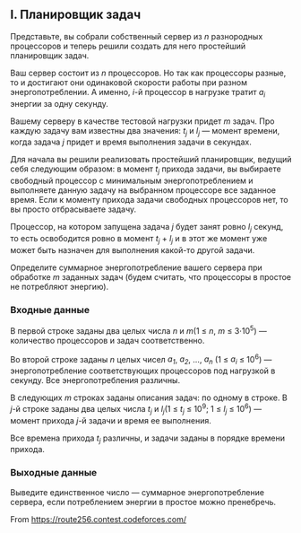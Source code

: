 ## I. Планировщик задач

Представьте, вы собрали собственный сервер из _n_ разнородных процессоров и теперь решили создать для него простейший планировщик задач.

Ваш сервер состоит из _n_ процессоров. Но так как процессоры разные, то и достигают они одинаковой скорости работы при разном энергопотреблении. А именно, _i_-й процессор в нагрузке тратит _a<sub>i</sub>_ энергии за одну секунду.

Вашему серверу в качестве тестовой нагрузки придет _m_ задач. Про каждую задачу вам известны два значения: _t<sub>j</sub>_ и _l<sub>j</sub>_ — момент времени, когда задача _j_ придет и время выполнения задачи в секундах.

Для начала вы решили реализовать простейший планировщик, ведущий себя следующим образом: в момент _t<sub>j</sub>_ прихода задачи, вы выбираете свободный процессор с минимальным энергопотреблением и выполняете данную задачу на выбранном процессоре все заданное время. Если к моменту прихода задачи свободных процессоров нет, то вы просто отбрасываете задачу.

Процессор, на котором запущена задача _j_ будет занят ровно _l<sub>j</sub>_ секунд, то есть освободится ровно в момент _t<sub>j</sub>_ + _l<sub>j</sub>_ и в этот же момент уже может быть назначен для выполнения какой-то другой задачи.

Определите суммарное энергопотребление вашего сервера при обработке _m_ заданных задач (будем считать, что процессоры в простое не потребляют энергию).

### Входные данные
В первой строке заданы два целых числа _n_ и _m_(1 ≤ _n_, _m_ ≤ 3⋅10<sup>5</sup>) — количество процессоров и задач соответственно.

Во второй строке заданы _n_ целых чисел _a<sub>1</sub>_, _a<sub>2</sub>_, …, _a<sub>n</sub>_ (1 ≤ _a<sub>i</sub>_ ≤ 10<sup>6</sup>) — энергопотребление соответствующих процессоров под нагрузкой в секунду. Все энергопотребления различны.

В следующих _m_ строках заданы описания задач: по одному в строке. В _j_-й строке заданы два целых числа _t<sub>j</sub>_ и _l<sub>j</sub>_(1 ≤ _t<sub>j</sub>_ ≤ 10<sup>9</sup>; 1 ≤ _l<sub>j</sub>_ ≤ 10<sup>6</sup>) — момент прихода _j_-й задачи и время ее выполнения.

Все времена прихода _t<sub>j</sub>_ различны, и задачи заданы в порядке времени прихода.

### Выходные данные
Выведите единственное число — суммарное энергопотребление сервера, если потреблением энергии в простое можно пренебречь.

From https://route256.contest.codeforces.com/